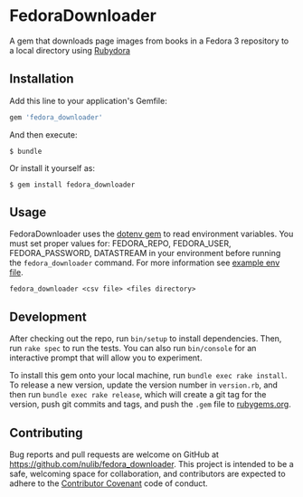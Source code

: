 # FedoraDownloader

A gem that downloads page images from books in a Fedora 3 repository to a local directory using [Rubydora](https://github.com/projecthydra/rubydora)

## Installation

Add this line to your application's Gemfile:

```ruby
gem 'fedora_downloader'
```

And then execute:

    $ bundle

Or install it yourself as:

    $ gem install fedora_downloader

## Usage

FedoraDownloader uses the [dotenv gem](https://github.com/bkeepers/dotenv) to read environment variables. You must set proper values for: FEDORA_REPO, FEDORA_USER, FEDORA_PASSWORD, DATASTREAM in your environment before running the `fedora_downloader` command. For more information see [example env file](env.example).

```fedora_downloader <csv file> <files directory>```

## Development

After checking out the repo, run `bin/setup` to install dependencies. Then, run `rake spec` to run the tests. You can also run `bin/console` for an interactive prompt that will allow you to experiment.

To install this gem onto your local machine, run `bundle exec rake install`. To release a new version, update the version number in `version.rb`, and then run `bundle exec rake release`, which will create a git tag for the version, push git commits and tags, and push the `.gem` file to [rubygems.org](https://rubygems.org).

## Contributing

Bug reports and pull requests are welcome on GitHub at https://github.com/nulib/fedora_downloader. This project is intended to be a safe, welcoming space for collaboration, and contributors are expected to adhere to the [Contributor Covenant](http://contributor-covenant.org) code of conduct.
